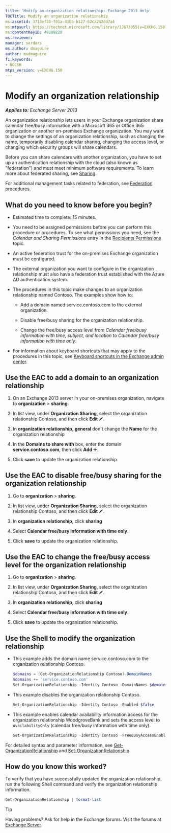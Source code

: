 ```yaml
---
title: 'Modify an organization relationship: Exchange 2013 Help'
TOCTitle: Modify an organization relationship
ms:assetid: 3713ef83-f01a-41bb-b127-62ca242dd7a4
ms:mtpsurl: https://technet.microsoft.com/library/JJ673055(v=EXCHG.150)
ms:contentKeyID: 49289228
ms.reviewer: 
manager: serdars
ms.author: dmaguire
author: msdmaguire
f1.keywords:
- NOCSH
mtps_version: v=EXCHG.150
---
```


# Modify an organization relationship

_**Applies to:** Exchange Server 2013_

An organization relationship lets users in your Exchange organization share calendar free/busy information with a Microsoft 365 or Office 365 organization or another on-premises Exchange organization. You may want to change the settings of an organization relationship, such as changing the name, temporarily disabling calendar sharing, changing the access level, or changing which security groups will share calendars.

Before you can share calendars with another organization, you have to set up an authentication relationship with the cloud (also known as "federation") and must meet minimum software requirements. To learn more about federated sharing, see [Sharing](sharing-exchange-2013-help.md).

For additional management tasks related to federation, see [Federation procedures](federation-procedures-exchange-2013-help.md).

## What do you need to know before you begin?

- Estimated time to complete: 15 minutes.

- You need to be assigned permissions before you can perform this procedure or procedures. To see what permissions you need, see the *Calendar and Sharing Permissions* entry in the [Recipients Permissions](recipients-permissions-exchange-2013-help.md) topic.

- An active federation trust for the on-premises Exchange organization must be configured.

- The external organization you want to configure in the organization relationship must also have a federation trust established with the Azure AD authentication system.

- The procedures in this topic make changes to an organization relationship named Contoso. The examples show how to:

  - Add a domain named service.contoso.com to the external organization.

  - Disable free/busy sharing for the organization relationship.

  - Change the free/busy access level from *Calendar free/busy information with time, subject, and location* to *Calendar free/busy information with time only*.

- For information about keyboard shortcuts that may apply to the procedures in this topic, see [Keyboard shortcuts in the Exchange admin center](keyboard-shortcuts-in-the-exchange-admin-center-2013-help.md).

## Use the EAC to add a domain to an organization relationship

1. On an Exchange 2013 server in your on-premises organization, navigate to **organization** \> **sharing**.

2. In list view, under **Organization Sharing**, select the organization relationship Contoso, and then click **Edit** ![Edit icon](images/JJ218640.6f53ccb2-1f13-4c02-bea0-30690e6ea71d(EXCHG.150).gif "Edit icon").

3. In **organization relationship**, **general** don't change the **Name** for the organization relationship

4. In the **Domains to share with** box, enter the domain **service.contoso.com**, then click **Add** ![Add Icon](images/JJ218640.c1e75329-d6d7-4073-a27d-498590bbb558(EXCHG.150).gif "Add Icon").

5. Click **save** to update the organization relationship.

## Use the EAC to disable free/busy sharing for the organization relationship

1. Go to **organization** \> **sharing**.

2. In list view, under **Organization Sharing**, select the organization relationship Contoso, and then click **Edit** ![Edit icon](images/JJ218640.6f53ccb2-1f13-4c02-bea0-30690e6ea71d(EXCHG.150).gif "Edit icon").

3. In **organization relationship**, click **sharing**

4. Select **Calendar free/busy information with time only**.

5. Click **save** to update the organization relationship.

## Use the EAC to change the free/busy access level for the organization relationship

1. Go to **organization** \> **sharing**.

2. In list view, under **Organization Sharing**, select the organization relationship Contoso, and then click **Edit** ![Edit icon](images/JJ218640.6f53ccb2-1f13-4c02-bea0-30690e6ea71d(EXCHG.150).gif "Edit icon").

3. In **organization relationship**, click **sharing**

4. Select **Calendar free/busy information with time only**.

5. Click **save** to update the organization relationship.

## Use the Shell to modify the organization relationship

- This example adds the domain name service.contoso.com to the organization relationship Contoso.

  ```powershell
  $domains = (Get-OrganizationRelationship Contoso).DomainNames
  $domains += 'service.contoso.com'
  Set-OrganizationRelationship -Identity Contoso -DomainNames $domains
  ```

- This example disables the organization relationship Contoso.

  ```powershell
  Set-OrganizationRelationship -Identity Contoso -Enabled $false
  ```

- This example enables calendar availability information access for the organization relationship WoodgroveBank and sets the access level to `AvailabilityOnly` (calendar free/busy information with time only).

  ```powershell
  Set-OrganizationRelationship -Identity Contoso -FreeBusyAccessEnabled $true -FreeBusyAccessLevel AvailabilityOnly
  ```

For detailed syntax and parameter information, see [Get-OrganizationRelationship](https://docs.microsoft.com/powershell/module/exchange/Get-OrganizationRelationship) and [Set-OrganizationRelationship](https://docs.microsoft.com/powershell/module/exchange/Set-OrganizationRelationship).

## How do you know this worked?

To verify that you have successfully updated the organization relationship, run the following Shell command and verify the organization relationship information.

```powershell
Get-OrganizationRelationship | format-list
```

> [!TIP]
> Having problems? Ask for help in the Exchange forums. Visit the forums at [Exchange Server](https://go.microsoft.com/fwlink/p/?linkid=60612).
